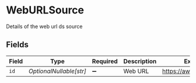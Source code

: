 # WebURLSource

Details of the web url ds source


## Fields

| Field                   | Type                    | Required                | Description             | Example                 |
| ----------------------- | ----------------------- | ----------------------- | ----------------------- | ----------------------- |
| `id`                    | *OptionalNullable[str]* | :heavy_minus_sign:      | Web URL                 | https://aws.com/abc.csv |